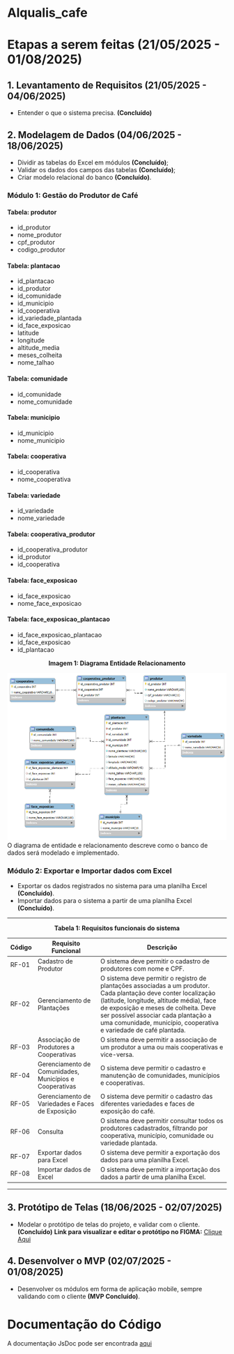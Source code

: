 # Alqualis\_cafe

# Etapas a serem feitas (21/05/2025 - 01/08/2025)

## 1. Levantamento de Requisitos (21/05/2025 - 04/06/2025)

* Entender o que o sistema precisa. **(Concluído)**

## 2. Modelagem de Dados (04/06/2025 - 18/06/2025)

* Dividir as tabelas do Excel em módulos **(Concluído)**;
* Validar os dados dos campos das tabelas **(Concluído)**;
* Criar modelo relacional do banco **(Concluído)**.

### Módulo 1: Gestão do Produtor de Café

#### Tabela: produtor

* id_produtor
* nome_produtor
* cpf_produtor
* codigo_produtor

#### Tabela: plantacao

* id_plantacao
* id_produtor
* id_comunidade
* id_municipio
* id_cooperativa
* id_variedade_plantada
* id_face_exposicao
* latitude
* longitude
* altitude_media
* meses_colheita
* nome_talhao

#### Tabela: comunidade

* id_comunidade
* nome_comunidade

#### Tabela: municipio

* id_municipio
* nome_municipio

#### Tabela: cooperativa

* id_cooperativa
* nome_cooperativa

#### Tabela: variedade

* id_variedade
* nome_variedade

#### Tabela: cooperativa_produtor

* id_cooperativa_produtor
* id_produtor
* id_cooperativa

#### Tabela: face_exposicao

* id_face_exposicao
* nome_face_exposicao

#### Tabela: face_exposicao_plantacao

* id_face_exposicao_plantacao
* id_face_exposicao
* id_plantacao

<p  align="center"><b>Imagem 1: Diagrama Entidade Relacionamento</b></p>

![](https://github.com/arlisson/Alqualis_cafe/blob/main/imagens_projeto/modelo_der.png)
O diagrama de entidade e relacionamento descreve como o banco de dados será modelado e implementado.

### Módulo 2: Exportar e Importar dados com Excel

* Exportar os dados registrados no sistema para uma planilha Excel **(Concluído)**.
* Importar dados para o sistema a partir de uma planilha Excel **(Concluído)**.

---

<p  align="center"><b>Tabela 1: Requisitos funcionais do sistema</b></p>

| Código | Requisito Funcional                                     | Descrição                                                                                                                                                                                                                                                                                                        |
| ------ | ------------------------------------------------------- | ---------------------------------------------------------------------------------------------------------------------------------------------------------------------------------------------------------------------------------------------------------------------------------------------------------------- |
| RF-01  | Cadastro de Produtor                                    | O sistema deve permitir o cadastro de produtores com nome e CPF.                                                                                                                                                                                                                                                 |
| RF-02  | Gerenciamento de Plantações                             | O sistema deve permitir o registro de plantações associadas a um produtor. Cada plantação deve conter localização (latitude, longitude, altitude média), face de exposição e meses de colheita. Deve ser possível associar cada plantação a uma comunidade, município, cooperativa e variedade de café plantada. |
| RF-03  | Associação de Produtores a Cooperativas                 | O sistema deve permitir a associação de um produtor a uma ou mais cooperativas e vice-versa.                                                                                                                                                                                                                     |
| RF-04  | Gerenciamento de Comunidades, Municípios e Cooperativas | O sistema deve permitir o cadastro e manutenção de comunidades, municípios e cooperativas.                                                                                                                                                                                                                       |
| RF-05  | Gerenciamento de Variedades e Faces de Exposição        | O sistema deve permitir o cadastro das diferentes variedades e faces de exposição do café.                                                                                                                                                                                                                       |
| RF-06  | Consulta                                                | O sistema deve permitir consultar todos os produtores cadastrados, filtrando por cooperativa, município, comunidade ou variedade plantada.                                                                                                                                                                       |
| RF-07  | Exportar dados para Excel                               | O sistema deve permitir a exportação dos dados para uma planilha Excel.                                                                                                                                                                                                                                          |
| RF-08  | Importar dados de Excel                                 | O sistema deve permitir a importação dos dados a partir de uma planilha Excel.                                                                                                                                                                                                                                   |

---

## 3. Protótipo de Telas (18/06/2025 - 02/07/2025)

* Modelar o protótipo de telas do projeto, e validar com o cliente. **(Concluído)**
  **Link para visualizar e editar o protótipo no FIGMA:**
  [Clique Aqui](https://www.figma.com/proto/iAs0NxRNm3doOgF2m3gNYg/AlQualis?node-id=0-1&t=Yktx113eMa7ivjLR-1)

## 4. Desenvolver o MVP (02/07/2025 - 01/08/2025)

* Desenvolver os módulos em forma de aplicação mobile, sempre validando com o cliente **(MVP Concluído)**.

# Documentação do Código
A documentação JsDoc pode ser encontrada [aqui](https://github.com/arlisson/Alqualis_cafe/blob/main/alqualis/docs/index.html)
